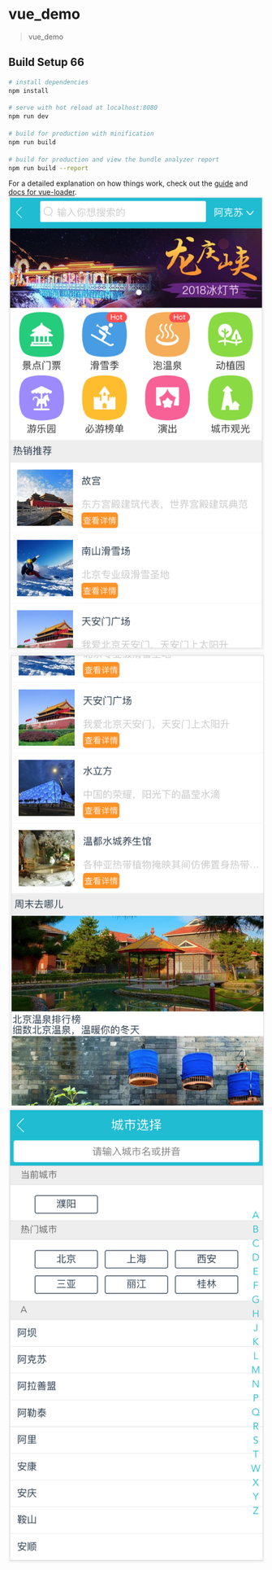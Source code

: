 # vue_demo

> vue_demo

## Build Setup 66

``` bash
# install dependencies
npm install

# serve with hot reload at localhost:8080
npm run dev

# build for production with minification
npm run build

# build for production and view the bundle analyzer report
npm run build --report
```

For a detailed explanation on how things work, check out the [guide](http://vuejs-templates.github.io/webpack/) and [docs for vue-loader](http://vuejs.github.io/vue-loader).
<br/>
![image](https://github.com/pheromone/vue_demo/blob/master/1.png) <br/>
![image](https://github.com/pheromone/vue_demo/blob/master/2.png) <br/>
![image](https://github.com/pheromone/vue_demo/blob/master/3.png) <br/> 
